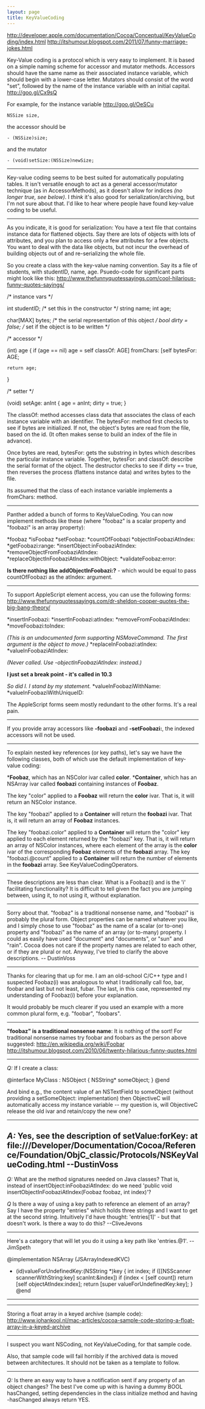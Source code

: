 ```yaml
---
layout: page
title: KeyValueCoding
---
```





http://developer.apple.com/documentation/Cocoa/Conceptual/KeyValueCoding/index.html http://itshumour.blogspot.com/2011/07/funny-marriage-jokes.html

Key-Value coding is a protocol which is very easy to implement. It is based on a simple naming scheme for accessor and mutator methods. Accessors should have the same name as their associated instance variable, which should begin with a lower-case letter. Mutators should consist of the word "set", followed by the name of the instance variable with an initial capital. http://goo.gl/Cx9sQ

For example, for the instance variable http://goo.gl/OeSCu

    NSSize size,

the accessor should be

    - (NSSize)size;

and the mutator

    - (void)setSize:(NSSize)newSize;


----

Key-value coding seems to be best suited for automatically populating tables. It isn't versatile enough to act as a general accessor/mutator technique (as in AccessorMethods), as it doesn't allow for indices *(no longer true, see below)*. I *think* it's also good for serialization/archiving, but I'm not sure about that.  I'd like to hear where people have found key-value coding to be useful.

----
As you indicate, it is good for serialization:  You have a text file that contains instance data for flattened objects.  Say there are lots of objects with lots of attributes, and you plan to access only a few attributes for a few objects.  You want to deal with the data like objects, but not incur the overhead of building objects out of and re-serializing the whole file.

So you create a class with the key-value naming convention.  Say its a file of students, with studentID, name, age.  Psuedo-code for significant parts might look like this: http://www.thefunnyquotessayings.com/cool-hilarious-funny-quotes-sayings/

    
/* instance vars */

int studentID;     /* set this in the constructor */
string name;
int age;

char[MAX] bytes;    /* the serial representation of this object */
bool dirty = false;  /* set if the object is to be written */

/* accessor */

(int) age
{
    if (age == nil)
        age = self classOf: AGE] fromChars: [self bytesFor: AGE;

    return age;
}

/* setter */

(void) setAge: anInt
{
    age = anInt;
    dirty = true;
}


The     classOf: method accesses class data that associates the class of each instance variable with an identifier.  The     bytesFor: method first checks to see if bytes are initialized.  If not, the object's bytes are read from the file, based on the id.  (It often makes sense to build an index of the file in advance).

Once bytes are read,     bytesFor: gets the substring in bytes which describes the particular instance variable.  Together,     bytesFor: and     classOf: describe the serial format of the object.  The destructor checks to see if dirty == true, then reverses the process (flattens instance data) and writes bytes to the file.


Its assumed that the class of each instance variable implements a     fromChars: method.

----

Panther added a bunch of forms to KeyValueCoding. You can now implement methods like these (where "foobaz" is a scalar property and "foobazi" is an array property):


*foobaz
*isFoobaz
*setFoobaz:
*countOfFoobazi
*objectInFoobaziAtIndex:
*getFoobazi:range:
*insertObject:inFoobaziAtIndex:
*removeObjectFromFoobaziAtIndex:
*replaceObjectInFoobaziAtIndex:withObject:
*validateFoobaz:error:


**Is there nothing like     addObjectInFoobazi:?** - which would be equal to pass     countOfFoobazi as the     atIndex: argument.

----


To support AppleScript element access, you can use the following forms: http://www.thefunnyquotessayings.com/dr-sheldon-cooper-quotes-the-big-bang-theory/


*insertInFoobazi:
*insertInFoobazi:atIndex:
*removeFromFoobaziAtIndex:
*moveFoobazi:toIndex:

*(This is an undocumented form supporting NSMoveCommand. The first argument is the object to move.)*
*replaceInFoobazi:atIndex:
*valueInFoobaziAtIndex:

*(Never called. Use -objectInFoobaziAtIndex: instead.)*

**I just set a break point - it's called in 10.3**

*So did I. I stand by my statement.*
*valueInFoobaziWithName:
*valueInFoobaziWithUniqueID:


The AppleScript forms seem mostly redundant to the other forms. It's a real pain.

----

If you provide array accessors like **-foobazi** and **-setFoobazi:**, the indexed accessors will not be used.

----

To explain nested key references (or key paths), let's say we have the following classes, both of which use the default implementation of key-value coding:


***Foobaz**, which has an NSColor ivar called **color**.
***Container**, which has an NSArray ivar called **foobazi** containing instances of **Foobaz**.


The key "color" applied to a **Foobaz** will return the **color** ivar. That is, it will return an NSColor instance.

The key "foobazi" applied to a **Container** will return the **foobazi** ivar. That is, it will return an array of **Foobaz** instances.

The key "foobazi.color" applied to a **Container** will return the "color" key applied to each element returned by the "foobazi" key. That is, it will return an array of NSColor instances, where each element of the array is the **color** ivar of the corresponding **Foobaz** elements of the **foobazi** array.
The key "foobazi.@count" applied to a **Container** will return the number of elements in the **foobazi** array. See KeyValueCodingOperators.

----
These descriptions are less than clear. What is a Foobaz(i) and is the 'i' facilitating functionality? It is difficult to tell given the fact you are jumping between, using it, to not using it, without explanation.

----
Sorry about that. "foobaz" is a traditional nonsense name, and "foobazi" is probably the plural form. Object properties can be named whatever you like, and I simply chose to use "foobaz" as the name of a scalar (or to-one) property and "foobazi" as the name of an array (or to-many) property. I could as easily have used "document" and "documents", or "sun" and "rain". Cocoa does not care if the property names are related to each other, or if they are plural or not. Anyway, I've tried to clarify the above descriptions. -- DustinVoss

----
Thanks for clearing that up for me. I am an old-school C/C++ type and I suspected Foobaz(i) was analogous to what I traditionally call foo, bar, foobar and last but not least, fubar. The last, in this case, represented my understanding of Foobaz(i) before your explanation.

It would probably be much clearer if you used an example with a more common plural form, e.g. "foobar", "foobars".

----
**"foobaz" is a traditional nonsense name**: It is nothing of the sort! For traditional nonsense names try foobar and foobars as the person above suggested: http://en.wikipedia.org/wiki/Foobar http://itshumour.blogspot.com/2010/06/twenty-hilarious-funny-quotes.html

----

*Q:* If I create a class:
    
@interface MyClass : NSObject
{
   NSString* someObject;
}
@end

And bind e.g., the content value of an NSTextField to someObject (without providing a setSomeObject: implementation) then ObjectiveC will automatically access my instance variable -- my question is, will ObjectiveC release the old ivar and retain/copy the new one?

----
*A:* Yes, see the description of **setValue:forKey:** at file:///Developer/Documentation/Cocoa/Reference/Foundation/ObjC_classic/Protocols/NSKeyValueCoding.html
 --DustinVoss
----

*Q:* What are the method signatures needed on Java classes? That is, instead of insertObject:inFoobaziAtIndex: do we need 'public void insertObjectInFoobaziAtIndex(Foobaz foobaz, int index)'?

*Q* Is there a way of using a key path to reference an element of an array? Say I have the property "entries" which holds three strings and I want to get at the second string. Intuitively I'd have thought: 'entries[1]' - but that doesn't work. Is there a way to do this? --CliveJevons

----
Here's a category that will let you do it using a key path like 'entries.@1'.  --JimSpeth
    
@implementation NSArray (JSArrayIndexedKVC)
- (id)valueForUndefinedKey:(NSString *)key
{
    int index;
    if ([[NSScanner scannerWithString:key] scanInt:&index])
        if (index < [self count])
            return [self objectAtIndex:index];
    return [super valueForUndefinedKey:key];
}
@end

----

----

Storing a float array in a keyed archive (sample code):  http://www.johankool.nl/mac-articles/cocoa-sample-code-storing-a-float-array-in-a-keyed-archive

----
I suspect you want NSCoding, not KeyValueCoding, for that sample code.

Also, that sample code will fail horribly if the archived data is moved between architectures. It should not be taken as a template to follow.

----

*Q:* Is there an easy way to have a notification sent if any property of an object changes?  The best I've come up with is having a dummy BOOL hasChanged, setting dependencies in the class initialize method and having -hasChanged always return YES.

